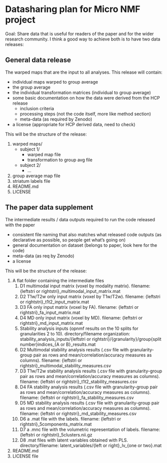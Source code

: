 # Datasharing plan for Micro NMF project
Goal: 
Share data that is useful for readers of the paper and for the wider research community. I think a good way to achieve both is to have two data releases:

## General data release
The warped maps that are the input to all analyses. This release will contain:

- individual maps warped to group average
- the group average
- the individual transformation matrices (individual to group average)
- some basic documentation on how the data were derived from the HCP release
    - inclusion criteria
    - processing steps (not the code itself, more like method section)
    - meta-data (as required by Zenodo)
- a license (appropriate for HCP derived data, need to check)

This will be the structure of the release:

1. warped maps/
    - subject 1/
        - warped map file
        - transformation to group avg file
    - subject 2/
        - …
2. group average map file
3. striatum labels file
4. README.md
5. LICENSE

## The paper data supplement
The intermediate results / data outputs required to run the code released with the paper

- consistent file naming that also matches what released code outputs (as declarative as possible, so people get what’s going on)
- general documentation on dataset (belongs to paper, look here for the code)
- meta-data (as req by Zenodo)
- a license

This will be the structure of the release:

1. A flat folder containing the intermediate files
    1. D1 multimodal input matrix (voxel by modality matrix). filename: {leftstri or rightstri}_multimodal_input_matrix.mat
    2. D2 T1w/T2w only input matrix (voxel by T1w/T2w). filename: {leftstri or rightstri}_t1t2_input_matrix.mat
    3. D3 FA only input matrix (voxel by FA). filename: {leftstri or rightstri}_fa_input_matrix.mat
    4. D4 MD only input matrix (voxel by MD). filename: {leftstri or rightstri}_md_input_matrix.mat
    5. Stability analysis inputs (opnmf results on the 10 splits for granularities 2 to 10). directory/filename organization: stability_analysis_inputs/{leftstri or rightstri}/{granularity}/group{split number}indices\_{A or B}\_results.mat 
    5. D2 Multimodal stability analysis results (.csv file with granularity-group pair as rows and mean/correlation/accuracy measures as columns). filename: {leftstri or rightstri}\_multimodal\_stability\_measures.csv
    6. D3 T1w/T2w stability analysis results (.csv file with granularity-group pair as rows and mean/correlation/accuracy measures as columns). filename: {leftstri or rightstri}_t1t2_stability_measures.csv
    7. D4 FA stability analysis results (.csv file with granularity-group pair as rows and mean/correlation/accuracy measures as columns). filename: {leftstri or rightstri}_fa_stability_measures.csv
    8. D5 MD stability analysis results (.csv file with granularity-group pair as rows and mean/correlation/accuracy measures as columns). filename: {leftstri or rightstri}_md_stability_measures.csv
    9. D6 a .mat file with the labels. filename: {leftstri or rightstri}_5components_matrix.mat
    10. D7 a .mnc file with the volumetric representation of labels. filename: {leftstri or rightstri}_5clusters.nii.gz
    11. D8 .mat files with latent variables obtained with PLS. directory/filename: latent_variables/{left or right}\_lv\_{one or two}.mat
2. README.md
3. LICENSE file
